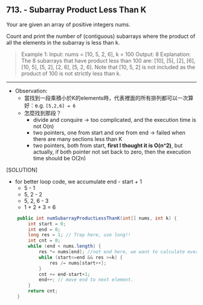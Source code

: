 ## 713. - Subarray Product Less Than K


Your are given an array of positive integers nums.

Count and print the number of (contiguous) subarrays where the product of all the elements in the subarray is less than k.

>Example 1:
Input: nums = [10, 5, 2, 6], k = 100
Output: 8
Explanation: The 8 subarrays that have product less than 100 are: [10], [5], [2], [6], [10, 5], [5, 2], [2, 6], [5, 2, 6].
Note that [10, 5, 2] is not included as the product of 100 is not strictly less than k.

----

* Observation:
  * 當找到一段乘積小於K的elements時，代表裡面的所有排列都可以一次算好：e.g. `[5,2,6] = 6`
  * 怎麼找到那段？
    * divide and conquire -> too complicated, and the execution time is not O(n)
    * two pointers, one from start and one from end -> failed when there are many sections less than K
    * two pointers, both from start, **first I thought it is O(n^2)**, but actually, if both pointer not set back to zero, then the execution time should be O(2n)

[SOLUTION]

- for better loop code, we accumulate end - start + 1
  - 5 - 1
  - 5, 2 - 2
  - 5, 2, 6 - 3
  - 1 + 2 + 3 = 6


```java
    public int numSubarrayProductLessThanK(int[] nums, int k) {
        int start = 0;
        int end = 0;
        long res = 1; // Trap here, use long!!
        int cnt = 0;
        while (end < nums.length) {
            res *= nums[end]; //not end here, we want to calculate everything from here, not end++
            while (start<=end && res >=k) {
                res /= nums[start++];
            }
            cnt += end-start+1;
            end++; // move end to next element.
        }
        return cnt;
    }
```

